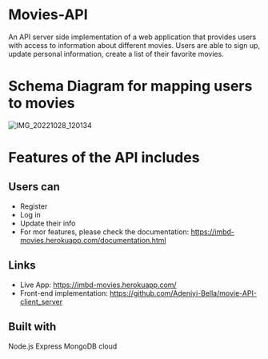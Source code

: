# Movies-API

An API server side implementation of a web application that provides users with access to information about different movies. Users are able to sign up, update personal information, create a list of their favorite movies. 

# Schema Diagram for mapping users to movies

![IMG_20221028_120134](https://user-images.githubusercontent.com/37347588/199516175-300fdfc1-4c89-4c82-afcc-3a187683fc51.jpg)


# Features of the API includes
## Users can
- Register
- Log in
- Update their info
- For mor features, please check the documentation: https://imbd-movies.herokuapp.com/documentation.html

## Links
- Live App: https://imbd-movies.herokuapp.com/
- Front-end implementation: https://github.com/Adeniyi-Bella/movie-API-client_server

## Built with
Node.js
Express
MongoDB cloud
